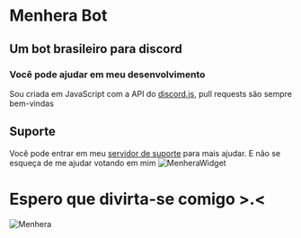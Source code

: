 # Menhera Bot

## Um bot brasileiro para discord

### Você pode ajudar em meu desenvolvimento

 Sou criada em JavaScript com a API do [discord.js](https://discord.js.org), pull requests são sempre bem-vindas

## Suporte

Você pode entrar em meu [servidor de suporte](https://discord.gg/fZMdQbA) para mais ajudar. E não se esqueça de me ajudar votando em mim
 ![MenheraWidget](https://top.gg/api/widget/708014856711962654.svg?usernamecolor=FFFFFF&topcolor=000000)

# Espero que divirta-se comigo >.<

![Menhera](https://i.imgur.com/jjgBki0.png)
